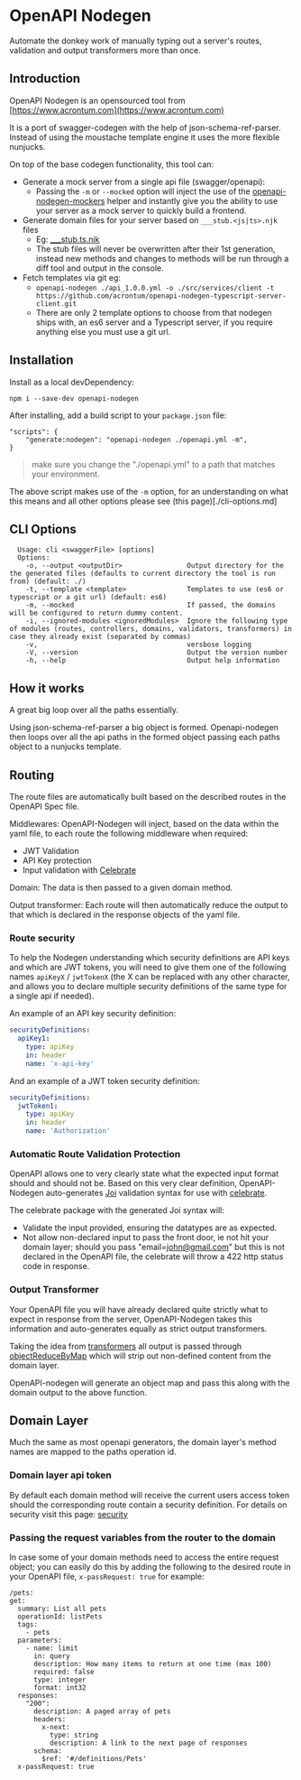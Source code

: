 # OpenAPI Nodegen

Automate the donkey work of manually typing out a server's routes, validation and output transformers more than once.

## Introduction

OpenAPI Nodegen is an opensourced tool from [https://www.acrontum.com](https://www.acrontum.com)

It is a port of swagger-codegen with the help of json-schema-ref-parser. Instead of using the moustache template engine it uses the more flexible nunjucks.

On top of the base codegen functionality, this tool can:
- Generate a mock server from a single api file (swagger/openapi):
  -  Passing the `-m` or `--mocked` option will inject the use of the [openapi-nodegen-mockers](https://www.npmjs.com/package/openapi-nodegen-mockers) helper and instantly give you the ability to use your server as a mock server to quickly build a frontend.
- Generate domain files for your server based on `___stub.<js|ts>.njk` files
  - Eg: [___stub.ts.njk](https://github.com/acrontum/openapi-nodegen/blob/master/templates/typescript/src/domains/___stub.ts.njk)
  - The stub files will never be overwritten after their 1st generation, instead new methods and changes to methods will be run through a diff tool and output in the console.
- Fetch templates via git eg:
  - `openapi-nodegen ./api_1.0.0.yml -o ./src/services/client -t https://github.com/acrontum/openapi-nodegen-typescript-server-client.git`
  - There are only 2 template options to choose from that nodegen ships with, an es6 server and a Typescript server, if you require anything else you must use a git url.


## Installation
Install as a local devDependency:
```
npm i --save-dev openapi-nodegen
```

After installing, add a build script to your `package.json` file:
```
"scripts": {
    "generate:nodegen": "openapi-nodegen ./openapi.yml -m",
}
```

> make sure you change the "./openapi.yml" to a path that matches your environment.

The above script makes use of the `-m` option, for an understanding on what this means and all other options please see (this page)[./cli-options.md]

## CLI Options
```
  Usage: cli <swaggerFile> [options] 
  Options:
    -o, --output <outputDir>                Output directory for the the generated files (defaults to current directory the tool is run from) (default: ./)
    -t, --template <template>               Templates to use (es6 or typescript or a git url) (default: es6)
    -m, --mocked                            If passed, the domains will be configured to return dummy content.
    -i, --ignored-modules <ignoredModules>  Ignore the following type of modules (routes, controllers, domains, validators, transformers) in case they already exist (separated by commas)
    -v,                                     versbose logging
    -V, --version                           Output the version number
    -h, --help                              Output help information
```

## How it works
A great big loop over all the paths essentially.

Using json-schema-ref-parser a big object is formed. Openapi-nodegen then loops over all the api paths in the formed object passing each paths object to a nunjucks template.



## Routing
The route files are automatically built based on the described routes in the OpenAPI Spec file.

Middlewares: OpenAPI-Nodegen will inject, based on the data within the yaml file, to each route the following middleware when required:
- JWT Validation
- API Key protection
- Input validation with [Celebrate](https://www.npmjs.com/package/celebrate)

Domain: The data is then passed to a given domain method.

Output transformer: Each route will then automatically reduce the output to that which is declared in the response objects of the yaml file.

### Route security
To help the Nodegen understanding which security definitions are API keys and which are JWT tokens, you will need to give them one of the following names `apiKeyX` / `jwtTokenX` (the X can be replaced with any other character, and allows you to declare multiple security definitions of the same type for a single api if needed).

An example of an API key security definition:
```yaml
securityDefinitions:
  apiKey1:
    type: apiKey
    in: header
    name: 'x-api-key'
```

And an example of a JWT token security definition:
```yaml
securityDefinitions:
  jwtToken1:
    type: apiKey
    in: header
    name: 'Authorization'
```

### Automatic Route Validation Protection
OpenAPI allows one to very clearly state what the expected input format should and should not be. Based on this very clear definition, OpenAPI-Nodegen auto-generates [Joi](https://github.com/hapijs/joi) validation syntax for use with [celebrate](https://www.npmjs.com/package/celebrate).

The celebrate package with the generated Joi syntax will:
- Validate the input provided, ensuring the datatypes are as expected.
- Not allow non-declared input to pass the front door, ie not hit your domain layer; should you pass "email=john@gmail.com" but this is not declared in the OpenAPI file, the celebrate will throw a 422 http status code in response.

### Output Transformer
Your OpenAPI file you will have already declared quite strictly what to expect in response from the server, OpenAPI-Nodegen takes this information and auto-generates equally as strict output transformers.

Taking the idea from [transformers](https://fractal.thephpleague.com/transformers/) all output is passed through [objectReduceByMap](https://www.npmjs.com/package/object-reduce-by-map) which will strip out non-defined content from the domain layer.

OpenAPI-nodegen will generate an object map and pass this along with the domain output to the above function. 


## Domain Layer
Much the same as most openapi generators, the domain layer's method names are mapped to the paths operation id.

### Domain layer api token
By default each domain method will receive the current users access token should the corresponding route contain a security definition. For details on security visit this page: [security](./security-definitions.md)

### Passing the request variables from the router to the domain
In case some of your domain methods need to access the entire request object; you can easily do this by adding the following to the desired route in your OpenAPI file, `x-passRequest: true` for example:

```
/pets:
get:
  summary: List all pets
  operationId: listPets
  tags:
    - pets
  parameters:
    - name: limit
      in: query
      description: How many items to return at one time (max 100)
      required: false
      type: integer
      format: int32
  responses:
    "200":
      description: A paged array of pets
      headers:
        x-next:
          type: string
          description: A link to the next page of responses
      schema:
        $ref: '#/definitions/Pets'
  x-passRequest: true        
```
